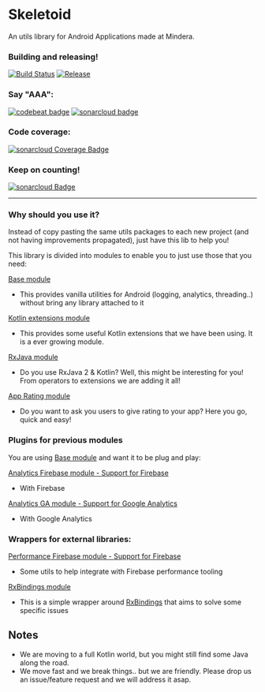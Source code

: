 # Skeletoid
An utils library for Android Applications made at Mindera.

### Building and releasing!
[![Build Status](https://travis-ci.org/Mindera/skeletoid.svg)](https://travis-ci.org/Mindera/skeletoid)
[![Release](https://jitpack.io/v/mindera/skeletoid.svg)](https://jitpack.io/#mindera/skeletoid)

### Say "AAA":
[![codebeat badge](https://codebeat.co/badges/fa990b92-e4ef-4882-9e65-52c32bda0a5b)](https://codebeat.co/projects/github-com-mindera-skeletoid-master)
[![sonarcloud badge](https://sonarcloud.io/api/project_badges/measure?project=mydroidisbetterthanyours&metric=alert_status)](https://sonarcloud.io/dashboard?id=mydroidisbetterthanyours)


### Code coverage:
[![sonarcloud Coverage Badge](https://sonarcloud.io/api/project_badges/measure?project=mydroidisbetterthanyours&metric=coverage)](https://sonarcloud.io/dashboard?id=mydroidisbetterthanyours)


### Keep on counting!
[![sonarcloud Badge](https://sonarcloud.io/api/project_badges/measure?project=mydroidisbetterthanyours&metric=ncloc)](https://sonarcloud.io/dashboard?id=mydroidisbetterthanyours)

---

### Why should you use it?
Instead of copy pasting the same utils packages to each new project (and not having improvements propagated), just have this lib to help you! 


This library is divided into modules to enable you to just use those that you need:

[Base module](https://github.com/Mindera/skeletoid/blob/master/base/README.md)
- This provides vanilla utilities for Android (logging, analytics, threading..) without bring any library attached to it

[Kotlin extensions module](https://github.com/Mindera/skeletoid/blob/master/kt-extensions/README.md)
- This provides some useful Kotlin extensions that we have been using. It is a ever growing module.

[RxJava module](https://github.com/Mindera/skeletoid/blob/master/rxjava/README.md)
- Do you use RxJava 2 & Kotlin? Well, this might be interesting for you! From operators to extensions we are adding it all!

[App Rating module](https://github.com/Mindera/skeletoid/blob/master/apprating/README.md)
- Do you want to ask you users to give rating to your app? Here you go, quick and easy!



### Plugins for previous modules

You are using [Base module](https://github.com/Mindera/skeletoid/blob/master/base/README.md) and want it to be plug and play:

[Analytics Firebase module - Support for Firebase](https://github.com/Mindera/skeletoid/blob/master/analytics-firebase/README.md)
- With Firebase

[Analytics GA module - Support for Google Analytics](https://github.com/Mindera/skeletoid/blob/master/analytics-ga/README.md)
- With Google Analytics

### Wrappers for external libraries:

[Performance Firebase module - Support for Firebase](https://github.com/Mindera/skeletoid/blob/master/performance-firebase/README.md)
- Some utils to help integrate with Firebase performance tooling

[RxBindings module](https://github.com/Mindera/skeletoid/blob/master/rxbindings/README.md)
- This is a simple wrapper around [RxBindings](https://github.com/JakeWharton/RxBinding) that aims to solve some specific issues

## Notes

- We are moving to a full Kotlin world, but you might still find some Java along the road.
- We move fast and we break things.. but we are friendly. Please drop us an issue/feature request and we will address it asap.
